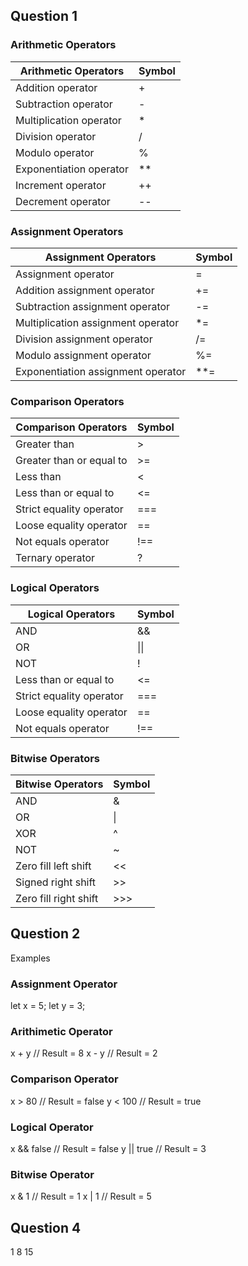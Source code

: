 ## Question 1

### Arithmetic Operators

| Arithmetic Operators    | Symbol |
| ----------------------- | ------ |
| Addition operator       | +      |
| Subtraction operator    | -      |
| Multiplication operator | \*     |
| Division operator       | /      |
| Modulo operator         | %      |
| Exponentiation operator | \*\*   |
| Increment operator      | ++     |
| Decrement operator      | --     |

### Assignment Operators

| Assignment Operators               | Symbol |
| ---------------------------------- | ------ |
| Assignment operator                | =      |
| Addition assignment operator       | +=     |
| Subtraction assignment operator    | -=     |
| Multiplication assignment operator | \*=    |
| Division assignment operator       | /=     |
| Modulo assignment operator         | %=     |
| Exponentiation assignment operator | \*\*=  |

### Comparison Operators

| Comparison Operators     | Symbol |
| ------------------------ | ------ |
| Greater than             | >      |
| Greater than or equal to | >=     |
| Less than                | <      |
| Less than or equal to    | <=     |
| Strict equality operator | ===    |
| Loose equality operator  | ==     |
| Not equals operator      | !==    |
| Ternary operator         | ?      |

### Logical Operators

| Logical Operators        | Symbol |
| ------------------------ | ------ |
| AND                      | &&     |
| OR                       | \|\|   |
| NOT                      | !      |
| Less than or equal to    | <=     |
| Strict equality operator | ===    |
| Loose equality operator  | ==     |
| Not equals operator      | !==    |

### Bitwise Operators

| Bitwise Operators     | Symbol |
| --------------------- | ------ |
| AND                   | &      |
| OR                    | \|     |
| XOR                   | ^      |
| NOT                   | ~      |
| Zero fill left shift  | <<     |
| Signed right shift    | >>     |
| Zero fill right shift | >>>    |

## Question 2

Examples

### Assignment Operator

let x = 5;
let y = 3;

### Arithimetic Operator

x + y // Result = 8
x - y // Result = 2

### Comparison Operator

x > 80 // Result = false
y < 100 // Result = true

### Logical Operator

x && false // Result = false
y || true // Result = 3

### Bitwise Operator

x & 1 // Result = 1
x | 1 // Result = 5

## Question 4

1
8
15
